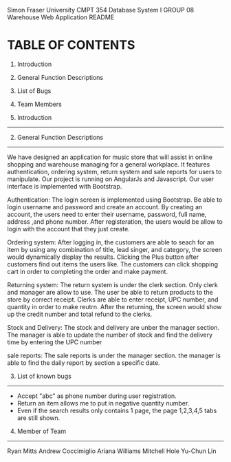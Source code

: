 Simon Fraser University CMPT 354 Database System I GROUP 08
Warehouse Web Application README

TABLE OF CONTENTS
=================
1. Introduction
2. General Function Descriptions
3. List of Bugs
4. Team Members


1. Introduction
-----------------





2. General Function Descriptions
--------------------------------
We have designed an application for music store that will assist in online shopping and warehouse managing for a general workplace. 
It features authentication, ordering system, return system and sale reports for users to manipulate. 
Our project is running on AngularJs and Javascript. Our user interface is implemented with Bootstrap.

Authentication:
The login screen is implemented using Bootstrap. Be able to login username and password and create an account.
By creating an account, the users need to enter their username, password, full name, address ,and phone number.
After registeration, the users would be allow to login with the account that they just create.

Ordering system: 
After logging in, the customers are able to seach for an item by using any combination of title, lead singer, and category, the screen would dynamically display the results.
Clicking the Plus button after customers find out items the users like. The customers can click shopping cart in order to completing the order and make payment. 

Returning system:
The return system is under the clerk section. Only clerk and manager are allow to use.
The user be able to return products to the store by correct receipt. Clerks are able to enter receipt, UPC number, and quantity in order to make reutrn. After the returning, the screen would show up the credit number and total refund to the clerks.

Stock and Delivery:
The stock and delivery are unber the manager section.
The manager is able to update the number of stock and find the delivery time by entering the UPC number 

sale reports:
The sale reports is under the manager section.
the manager is able to find the daily report by section a specific date.


3. List of known bugs
---------------
- Accept "abc" as phone number during user registration. 
- Return an item allows me to put in negative quantity number. 
- Even if the search results only contains 1 page, the page 1,2,3,4,5 tabs are still shown. 


4. Member of Team
-----------------
Ryan Mitts
Andrew Coccimiglio
Ariana Williams
Mitchell Hole
Yu-Chun Lin

